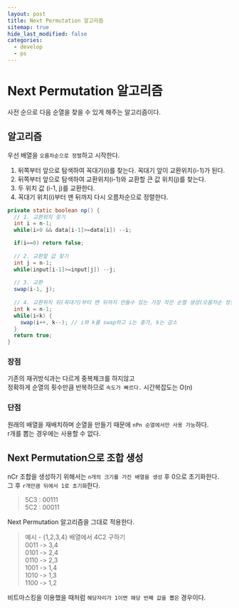 ```yaml
---
layout: post
title: Next Permutation 알고리즘
sitemap: true
hide_last_modified: false
categories:
  - develop
  - ps
---
```

# Next Permutation 알고리즘
사전 순으로 다음 순열을 찾을 수 있게 해주는 알고리즘이다.

## 알고리즘
우선 배열을 `오름차순으로 정렬`하고 시작한다.  
1. 뒤쪽부터 앞으로 탐색하여 꼭대기(i)를 찾는다. 꼭대기 앞이 교환위치(i-1)가 된다.
2. 뒤쪽부터 앞으로 탐색하여 교환위치(i-1)와 교환할 큰 값 위치(j)를 찾는다.
3. 두 위치 값 (i-1, j)를 교환한다.
4. 꼭대기 위치(i)부터 맨 뒤까지 다시 오름차순으로 정렬한다.

```java
private static boolean np() {
  // 1. 교환위치 찾기
  int i = n-1;
  while(i>0 && data[i-1]>=data[i]) --i;

  if(i==0) return false;
  
  // 2. 교환할 값 찾기
  int j = n-1;
  while(input[i-1]>=input[j]) --j;
  
  // 3. 교환
  swap(i-1, j);
  
  // 4. 교환위치 뒤(꼭대기)부터 맨 뒤까지 만들수 있는 가장 작은 순열 생성(오름차순 정렬)
  int k = n-1;
  while(i<k) {
    swap(i++, k--); // i와 k를 swap하고 i는 중가, k는 감소
  }
  return true;
}
```

### 장점
기존의 재귀방식과는 다르게 중복체크를 하지않고   
정확하게 순열의 횟수만큼 반복하므로 `속도가 빠르다.` 시간복잡도는 O(n)

### 단점
원래의 배열을 재배치하며 순열을 만들기 때문에 `nPn 순열에서만 사용 가능`하다.  
r개를 뽑는 경우에는 사용할 수 없다.

## Next Permutation으로 조합 생성
nCr 조합을 생성하기 위해서는 `n개의 크기를 가진 배열을 생성` 후 0으로 초기화한다.  
그 후 `r개만큼 뒤에서 1로 초기화`한다.
> 5C3 : 00111  
5C2 : 00011

Next Permutation 알고리즘을 그대로 적용한다.  
> 예시 - {1,2,3,4} 배열에서 4C2 구하기  
0011 -> 3,4  
0101 -> 2,4  
0110 -> 2,3  
1001 -> 1,4  
1010 -> 1,3  
1100 -> 1,2

비트마스킹을 이용했을 때처럼 `해당자리가 1이면 해당 번째 값을 뽑은` 경우이다.